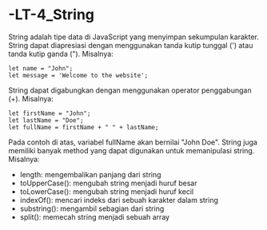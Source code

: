 # -LT-4_String

String adalah tipe data di JavaScript yang menyimpan sekumpulan karakter. String dapat diapresiasi dengan menggunakan tanda kutip tunggal (') atau tanda kutip ganda ("). Misalnya:

    let name = "John";
    let message = 'Welcome to the website';
    
String dapat digabungkan dengan menggunakan operator penggabungan (+). Misalnya:

    let firstName = "John";
    let lastName = "Doe";
    let fullName = firstName + " " + lastName;
    
Pada contoh di atas, variabel fullName akan bernilai "John Doe". String juga memiliki banyak method yang dapat digunakan untuk memanipulasi string. Misalnya:

* length: mengembalikan panjang dari string
* toUpperCase(): mengubah string menjadi huruf besar
* toLowerCase(): mengubah string menjadi huruf kecil
* indexOf(): mencari indeks dari sebuah karakter dalam string
* substring(): mengambil sebagian dari string
* split(): memecah string menjadi sebuah array


